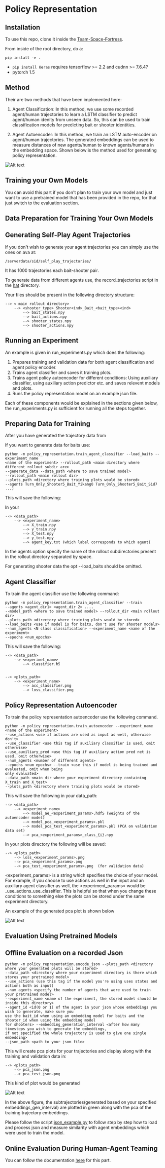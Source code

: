 Policy Representation
===

Installation 
--

To use this repo, clone it inside the [Team-Space-Fortress](https://github.com/twni2016/Team-Space-Fortress).

From inside of the root directory, do a:

    pip install -e .

- `pip install Keras` requires tensorflow >= 2.2 and cudnn >= 7.6.4?
- pytorch 1.5

    
Method
--

Their are two methods that have been implemented here: 

1. Agent Classification: In this method, we use some recorded agent/human trajectories to learn a LSTM classifier to
predict agent/human idenity from unseen data. So, this can be used to train classification models for predicting 
bait or shooter identities.

2. Agent Autoencoder: In this method, we train an LSTM auto-encoder on agent/human trajectories. The generated 
embeddings can be used to measure distances of new agents/human to known agents/humans in the embedding space.
Shown below is the method used for generating policy representation.
    
![Alt text](resources/model.png)

Training your Own Models
---

You can avoid this part if you don't plan to train your own model and just want to use a pretrained
model that has been provided in the repo, for that just switch to the evaluation section.

Data Preparation for Training Your Own Models
---

Generating Self-Play Agent Trajectories
---

If you don't wish to generate your agent trajectories you can simply use the ones on ava at:

    /serverdata/sid/self_play_trajectories/

It has 1000 trajectories each bait-shooter pair.

To generate data from different agents use, the record_trajectories script in the 
[hat](https://github.com/twni2016/Team-Space-Fortress/tree/master/hat/self_play) directory.

Your files should be present in the following directory structure:
    
    --> < main rollout directory>
        --> <shooter_type>_Shooter<ind>_Bait_<bait_type><ind>
            --> bait_states.npy
            --> bait_actions.npy
            --> shooter_states.npy
            --> shooter_actions.npy
        

Running an Experiment
--

An example is given in run_experiments.py which does the following:

1. Prepares training and validation data for both agent classification and agent policy encoder.
2. Trains agent classifier and saves it training plots. 
3. Trains agent policy autoencoder for different conditions: Using auxiliary classifier, 
   using auxiliary action predictor etc. and saves relevent models and plots.
4. Runs the policy representation model on an example json file. 

Each of these components would be explained in the sections given below, the run_experiments.py 
is sufficient for running all the steps together.

Preparing Data for Training
--

After you have generated the trajectory data from 
   
If you want to generate data for baits use:

    python -m policy_representation.train_agent_classifier --load_baits --experiment_name 
    <name of the experiment> --rollout_path <main directory where different rollout subdir are>
    --generate_data --data_path <where to save trained model>
    --rollout_path <main rollout dir> 
    --plots_path <directory where training plots would be stored>
    --agents Turn_Only_Shooter5_Bait_Yikang0 Turn_Only_Shooter5_Bait_Sid7 ...)

This will save the following:

In your 
    
    --> <data_path>
        --> <experiment_name>
            --> X_train.npy
            --> y_train.npy
            --> X_test.npy
            --> y_test.npy
            --> agent_key.txt (which label corresponds to which agent)
        

In the agents option specify the name of the rollout subdirectories present in the 
rollout directory separated by space.

For generating shooter data the opt --load_baits should be omitted.
 
Agent Classifier
---
To train the agent classifier use the following command:
  
    python -m policy_representation.train_agent_classifier --train
    --agents <agent_dir1> <agent_dir 2> ....
    --model_path <where to save trained model> --rollout_dir <main rollout dir> 
    --plots_path <directory where training plots would be stored>
    --load_baits <use if model is for baits, don't use for shooter models>
    --num_agents <N class classification> --experiment_name <name of the experiment> 
    --epochs <num_epochs>

This will save the following:

    --> <data_path>
        --> <experimet_name>
            --> classifier.h5


    --> <plots_path>
        --> <experiment_name>
            --> acc_classifier.png
            --> loss_classifier.png

Policy Representation Autoencoder
---
To train the policy representation autoencoder use the following command.

    python -m policy_representation.train_autoencoder --experiment_name <name of the experiment> 
    --use_actions <use if actions are used as input as well, otherwise don't>
    --use_classifier <use this tag if auxiliary classifier is used, omit otherwise>
    --use_auxiliary_pred <use this tag if auxiliary action pred net is used, omit otherwise>
    --num_agents <number of different agents> 
    --epochs <num epochs> --train <use this if model is being trained and evaluated, omit when being
    only evaluated> 
    --data_path <main dir where your experiment directory containing X_train and X_test>
    --plots_path <directory where training plots would be stored>
    

This will save the following in your data_path:

    --> <data_path>
        --> <experiment_name>
            --> model_ae_<experiment_params>.hdf5 (weights of the autoencoder model)
            --> model_pca_<experiment_params>.pkl 
            --> model_pca_test_<experiment_params>.pkl (PCA on validation data set)
            --> pca_<experiment_params>_class_{i}.npy

In your plots directory the following will be saved:
    
    --> <plots_path>
        --> loss_<experiment_params>.png                   
        --> pca_<experiment_params>.png
        --> pca_test_<experiment_params>.png  (for validation data)

<experiment_params> is a string which specifies the choice of your model. For example, if you choose
to use actions as well in the input and an auxiliary agent classifier as well, the <experiment_params> would be _use_actions_use_classifier. This is helpful so that when you change
these conditions to something else the plots can be stored under the same experiment directory.

An example of the generated pca plot is shown below

![Alt text](resources/example.png)



Evaluation Using Pretrained Models
--


Offline Evaluation on a recorded Json 
---

    python -m policy_representation.encode_json --plots_path <directory where your generated plots will be stored>
    --data_path <directory where your experiment directory is there which stores your pretrained model>
    --use_actions (use this tag if the model you're using uses states and actions both as input)
    --num_agents <specify the number of agents that were used to train your pretrained model>
    --experiment_name <name of the experiment, the stored model should be inside this directory>
    --agent_id <id(0 or 1) of the agent in your json whose embeddings you wish to generate, make sure you 
    use the bait_id when using an embedding model for baits and the shooter_id when using the embedding model 
    for shooters> --embedding_generation_interval <after how many timesteps you wish to generate the embeddings,
    if not specified the whole trajectory is used to give one single embedding>
    --json_path <path to your json file>
    
This will create pca plots for your trajectories and display along with the training and validation data in:

    --> <plots_path>
        --> pca_json.png 
        --> pca_test_json.png


This kind of plot would be generated 


![Alt text](resources/pca_json.png)

In the above figure, the subtrajectories(generated based on your specified embeddings_gen_interval) are plotted in
green along with the pca of the training trajectory embeddings. 

Please follow the script [json_example.py](https://github.com/gutsy-robot/policy_representation/blob/master/json_example.py) to follow step by step how to load and process json
and measure similarity with agent embeddings which were used to train the model.
   
Online Evaluation During Human-Agent Teaming
--

You can follow the documentation [here](https://github.com/twni2016/Team-Space-Fortress/tree/master/hat/agents) for this part.
